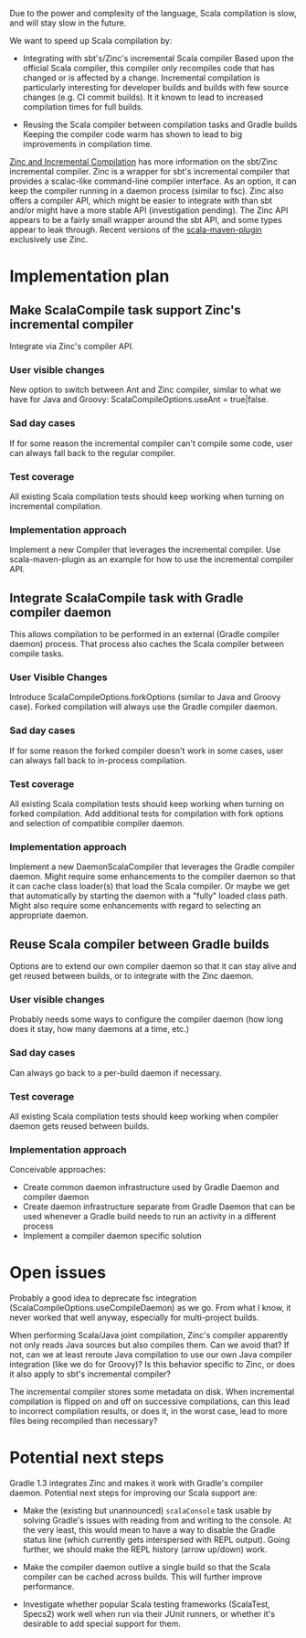 Due to the power and complexity of the language, Scala compilation is slow, and will stay slow in the future.

We want to speed up Scala compilation by:

 * Integrating with sbt's/Zinc's incremental Scala compiler
   Based upon the official Scala compiler, this compiler only recompiles code that has changed or is affected by a change.
   Incremental compilation is particularly interesting for developer builds and builds with few source changes (e.g. CI commit builds).
   It it known to lead to increased compilation times for full builds.

 * Reusing the Scala compiler between compilation tasks and Gradle builds
   Keeping the compiler code warm has shown to lead to big improvements in compilation time.

[Zinc and Incremental Compilation](http://blog.typesafe.com/zinc-and-incremental-compilation) has more information on the sbt/Zinc incremental compiler.
Zinc is a wrapper for sbt's incremental compiler that provides a scalac-like command-line compiler interface. As an option, it can keep the compiler
running in a daemon process (similar to fsc). Zinc also offers a compiler API, which might be easier to integrate with than sbt
and/or might have a more stable API (investigation pending). The Zinc API appears to be a fairly small wrapper around the sbt API,
and some types appear to leak through. Recent versions of the [scala-maven-plugin](https://github.com/davidB/scala-maven-plugin) exclusively use Zinc.

# Implementation plan

## Make ScalaCompile task support Zinc's incremental compiler

Integrate via Zinc's compiler API.

### User visible changes

New option to switch between Ant and Zinc compiler, similar to what we have for Java and Groovy: ScalaCompileOptions.useAnt = true|false.

### Sad day cases

If for some reason the incremental compiler can't compile some code, user can always fall back to the regular compiler.

### Test coverage

All existing Scala compilation tests should keep working when turning on incremental compilation.

### Implementation approach

Implement a new Compiler<ScalaCompileSpec> that leverages the incremental compiler.
Use scala-maven-plugin as an example for how to use the incremental compiler API.

## Integrate ScalaCompile task with Gradle compiler daemon

This allows compilation to be performed in an external (Gradle compiler daemon) process. That process also caches the Scala compiler between compile tasks.

### User Visible Changes

Introduce ScalaCompileOptions.forkOptions (similar to Java and Groovy case). Forked compilation will always use the Gradle compiler daemon.

### Sad day cases

If for some reason the forked compiler doesn't work in some cases, user can always fall back to in-process compilation.

### Test coverage

All existing Scala compilation tests should keep working when turning on forked compilation. Add additional tests for compilation
with fork options and selection of compatible compiler daemon.

### Implementation approach

Implement a new DaemonScalaCompiler that leverages the Gradle compiler daemon. Might require some enhancements to the compiler daemon
so that it can cache class loader(s) that load the Scala compiler. Or maybe we get that automatically by starting the daemon with
a "fully" loaded class path. Might also require some enhancements with regard to selecting an appropriate daemon.

## Reuse Scala compiler between Gradle builds

Options are to extend our own compiler daemon so that it can stay alive and get reused between builds, or to integrate with the Zinc daemon.

### User visible changes

Probably needs some ways to configure the compiler daemon (how long does it stay, how many daemons at a time, etc.)

### Sad day cases

Can always go back to a per-build daemon if necessary.

### Test coverage

All existing Scala compilation tests should keep working when compiler daemon gets reused between builds.

### Implementation approach

Conceivable approaches:

 * Create common daemon infrastructure used by Gradle Daemon and compiler daemon
 * Create daemon infrastructure separate from Gradle Daemon that can be used whenever a Gradle build needs to run an activity in a different process
 * Implement a compiler daemon specific solution

# Open issues

Probably a good idea to deprecate fsc integration (ScalaCompileOptions.useCompileDaemon) as we go. From what I know, it never worked that well anyway,
especially for multi-project builds.

When performing Scala/Java joint compilation, Zinc's compiler apparently not only reads Java sources but also compiles them. Can we avoid that? If not,
can we at least reroute Java compilation to use our own Java compiler integration (like we do for Groovy)? Is this behavior specific to Zinc,
or does it also apply to sbt's incremental compiler?

The incremental compiler stores some metadata on disk. When incremental compilation is flipped on and off on successive compilations, can this lead to
incorrect compilation results, or does it, in the worst case, lead to more files being recompiled than necessary?

# Potential next steps

Gradle 1.3 integrates Zinc and makes it work with Gradle's compiler daemon. Potential next steps for improving our Scala support are:

 * Make the (existing but unannounced) `scalaConsole` task usable by solving Gradle's issues with reading from and writing to the console.
   At the very least, this would mean to have a way to disable the Gradle status line (which currently gets interspersed with REPL output). Going
   further, we should make the REPL history (arrow up/down) work.

 * Make the compiler daemon outlive a single build so that the Scala compiler can be cached across builds. This will further improve performance.

 * Investigate whether popular Scala testing frameworks (ScalaTest, Specs2) work well when run via their JUnit runners, or whether it's desirable to
   add special support for them.
